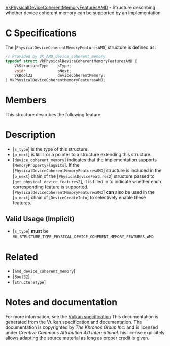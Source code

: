[VkPhysicalDeviceCoherentMemoryFeaturesAMD](https://www.khronos.org/registry/vulkan/specs/1.3-extensions/man/html/VkPhysicalDeviceCoherentMemoryFeaturesAMD.html) - Structure describing whether device coherent memory can be supported by an implementation

# C Specifications
The [`PhysicalDeviceCoherentMemoryFeaturesAMD`] structure is defined as:
```c
// Provided by VK_AMD_device_coherent_memory
typedef struct VkPhysicalDeviceCoherentMemoryFeaturesAMD {
    VkStructureType    sType;
    void*              pNext;
    VkBool32           deviceCoherentMemory;
} VkPhysicalDeviceCoherentMemoryFeaturesAMD;
```

# Members
This structure describes the following feature:

# Description
- [`s_type`] is the type of this structure.
- [`p_next`] is `NULL` or a pointer to a structure extending this structure.
- [`device_coherent_memory`] indicates that the implementation supports [`MemoryPropertyFlagBits`].
If the [`PhysicalDeviceCoherentMemoryFeaturesAMD`] structure is included in the [`p_next`] chain of the
[`PhysicalDeviceFeatures2`] structure passed to
[`get_physical_device_features2`], it is filled in to indicate whether each
corresponding feature is supported.
[`PhysicalDeviceCoherentMemoryFeaturesAMD`] **can**  also be used in the [`p_next`] chain of
[`DeviceCreateInfo`] to selectively enable these features.
## Valid Usage (Implicit)
-  [`s_type`] **must**  be `VK_STRUCTURE_TYPE_PHYSICAL_DEVICE_COHERENT_MEMORY_FEATURES_AMD`

# Related
- [`amd_device_coherent_memory`]
- [`Bool32`]
- [`StructureType`]

# Notes and documentation
For more information, see the [Vulkan specification](https://www.khronos.org/registry/vulkan/specs/1.3-extensions/html/vkspec.html)
This documentation is generated from the Vulkan specification and documentation.
The documentation is copyrighted by *The Khronos Group Inc.* and is licensed under *Creative Commons Attribution 4.0 International*.
his license explicitely allows adapting the source material as long as proper credit is given.
        